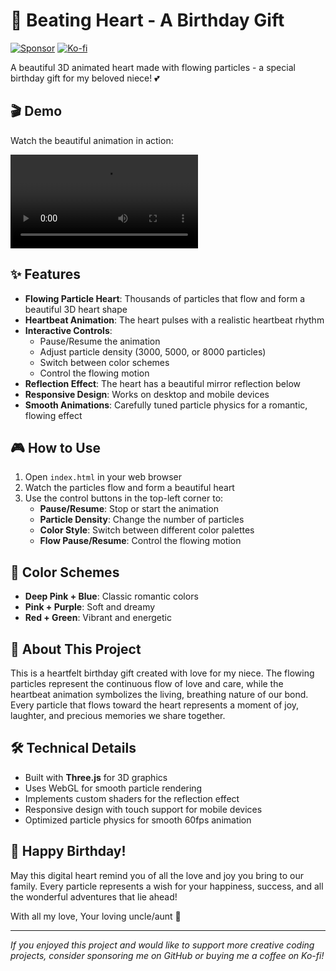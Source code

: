 # 💖 Beating Heart - A Birthday Gift

[![Sponsor](https://img.shields.io/badge/Sponsor-GitHub%20Sponsors-ff69b4?logo=github)](https://github.com/sponsors/lixuliu) [![Ko-fi](https://img.shields.io/badge/Ko--fi-Buy%20me%20a%20coffee-ff5f5f?logo=ko-fi)](https://ko-fi.com/lixuliu)

A beautiful 3D animated heart made with flowing particles - a special birthday gift for my beloved niece! 💕

## 🎬 Demo

Watch the beautiful animation in action:

![Screen Recording](Screen%20Recording.mov)

## ✨ Features

- **Flowing Particle Heart**: Thousands of particles that flow and form a beautiful 3D heart shape
- **Heartbeat Animation**: The heart pulses with a realistic heartbeat rhythm
- **Interactive Controls**:
  - Pause/Resume the animation
  - Adjust particle density (3000, 5000, or 8000 particles)
  - Switch between color schemes
  - Control the flowing motion
- **Reflection Effect**: The heart has a beautiful mirror reflection below
- **Responsive Design**: Works on desktop and mobile devices
- **Smooth Animations**: Carefully tuned particle physics for a romantic, flowing effect

## 🎮 How to Use

1. Open `index.html` in your web browser
2. Watch the particles flow and form a beautiful heart
3. Use the control buttons in the top-left corner to:
   - **Pause/Resume**: Stop or start the animation
   - **Particle Density**: Change the number of particles
   - **Color Style**: Switch between different color palettes
   - **Flow Pause/Resume**: Control the flowing motion

## 🎨 Color Schemes

- **Deep Pink + Blue**: Classic romantic colors
- **Pink + Purple**: Soft and dreamy
- **Red + Green**: Vibrant and energetic

## 💝 About This Project

This is a heartfelt birthday gift created with love for my niece. The flowing particles represent the continuous flow of love and care, while the heartbeat animation symbolizes the living, breathing nature of our bond. Every particle that flows toward the heart represents a moment of joy, laughter, and precious memories we share together.

## 🛠️ Technical Details

- Built with **Three.js** for 3D graphics
- Uses WebGL for smooth particle rendering
- Implements custom shaders for the reflection effect
- Responsive design with touch support for mobile devices
- Optimized particle physics for smooth 60fps animation

## 🎂 Happy Birthday!

May this digital heart remind you of all the love and joy you bring to our family. Every particle represents a wish for your happiness, success, and all the wonderful adventures that lie ahead!

With all my love,
Your loving uncle/aunt 💖

---

_If you enjoyed this project and would like to support more creative coding projects, consider sponsoring me on GitHub or buying me a coffee on Ko-fi!_
